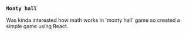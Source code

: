 ### `Monty hall`

Was kinda interested how math works in 'monty hall' game so created a simple game using React.
